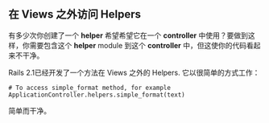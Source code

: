 ## 在 Views 之外访问 Helpers

有多少次你创建了一个 **helper** 希望希望它在一个 **controller** 中使用？要做到这样，你需要包含这个 **helper** module 到这个 **controller** 中，但这使你的代码看起来不干净。 

Rails 2.1已经开发了一个方法在 Views 之外的 Helpers. 它以很简单的方式工作：

 	# To access simple_format method, for example
	ApplicationController.helpers.simple_format(text)

简单而干净。
